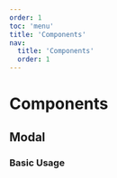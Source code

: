 ```yaml
---
order: 1
toc: 'menu'
title: 'Components'
nav:
  title: 'Components'
  order: 1
---
```


# Components

## Modal

### Basic Usage

<code src="../../examples/modal/basic.tsx"></code>
